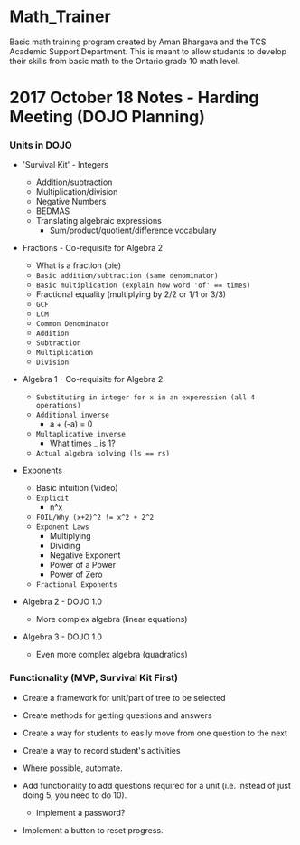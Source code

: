 # Math_Trainer
Basic math training program created by Aman Bhargava and the TCS Academic Support Department. This is meant to allow students to develop their skills from basic math to the Ontario grade 10 math level.


# 2017 October 18 Notes - Harding Meeting (DOJO Planning)

### Units in DOJO

* 'Survival Kit' - Integers
	* Addition/subtraction
	* Multiplication/division
	* Negative Numbers
	* BEDMAS
	* Translating algebraic expressions
		* Sum/product/quotient/difference vocabulary

* Fractions - Co-requisite for Algebra 2
	* What is a fraction (pie)
	* `Basic addition/subtraction (same denominator)`
	* `Basic multiplication (explain how word 'of' == times)`
	* Fractional equality (multiplying by 2/2 or 1/1 or 3/3)
	* `GCF`
	* `LCM`
	* `Common Denominator`
	* `Addition`
	* `Subtraction`
	* `Multiplication`
	* `Division`

* Algebra 1 - Co-requisite for Algebra 2
	* `Substituting in integer for x in an experession (all 4 operations)`
	* `Additional inverse`
		- a + (-a) = 0
	* `Multaplicative inverse`
		- What times _ is 1?
	* `Actual algebra solving (ls == rs)`

* Exponents
	* Basic intuition (Video)
	* `Explicit`
		- n^x
	* `FOIL/Why (x+2)^2 != x^2 + 2^2`
	* `Exponent Laws`
		- Multiplying
		- Dividing
		- Negative Exponent
		- Power of a Power
		- Power of Zero
	* `Fractional Exponents`

* Algebra 2 - DOJO 1.0
	* More complex algebra (linear equations)

* Algebra 3 - DOJO 1.0
	* Even more complex algebra (quadratics)

### Functionality (MVP, Survival Kit First)

* Create a framework for unit/part of tree to be selected
* Create methods for getting questions and answers
* Create a way for students to easily move from one question to the next
* Create a way to record student's activities

* Where possible, automate. 
* Add functionality to add questions required for a unit (i.e. instead of just doing 5, you need to do 10).
	- Implement a password?
* Implement a button to reset progress.
